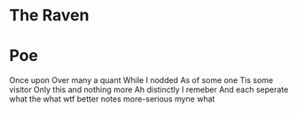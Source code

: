# The Raven
# Poe

Once upon 
Over many a quant 
While I nodded
As of some one
Tis some visitor
Only this and nothing more
Ah distinctly I remeber
And each seperate
what the what
wtf
better notes
more-serious
myne
what 
